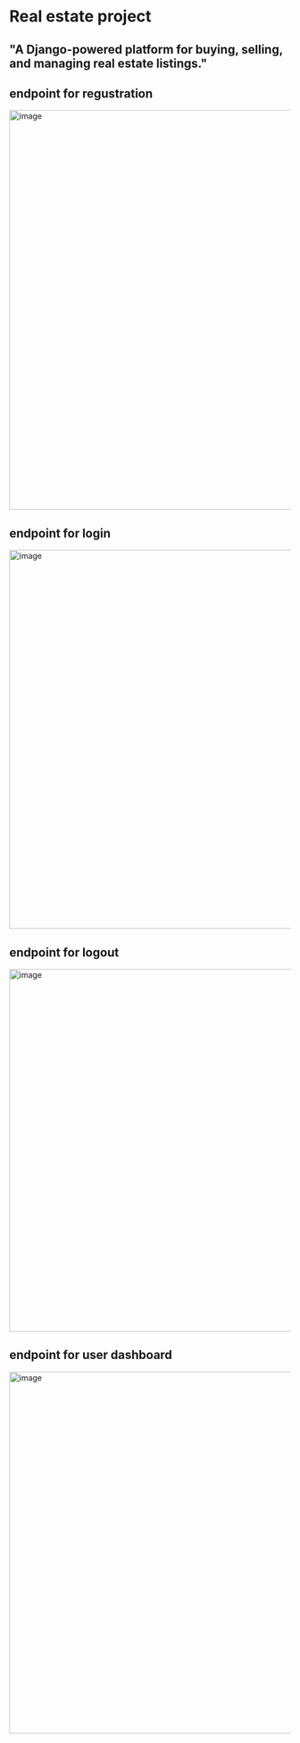 # Real estate project

## "A Django-powered platform for buying, selling, and managing real estate listings."

## endpoint for regustration
<img width="1365" height="716" alt="image" src="https://github.com/user-attachments/assets/8c867151-82be-4f13-ad55-e689eff07043" />

## endpoint for login
<img width="1317" height="679" alt="image" src="https://github.com/user-attachments/assets/dce75dcc-a1e7-4dcb-be8a-f1ecccae41b0" />

## endpoint for logout
<img width="1315" height="650" alt="image" src="https://github.com/user-attachments/assets/bad121c2-82f7-49be-9790-d864d4506a16" />

## endpoint for user dashboard
<img width="1318" height="648" alt="image" src="https://github.com/user-attachments/assets/889a1b81-e2d7-452c-8b31-4430399f69c0" />
